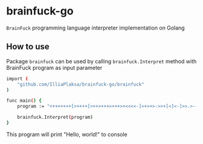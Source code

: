 # brainfuck-go

`BrainFuck` programming language interpreter implementation on Golang

## How to use

Package `brainfuck` can be used by calling `brainfuck.Interpret` method with BrainFuck program as input parameter

```bash
import (
	"github.com/IlliaPlaksa/brainfuck-go/brainfuck"
)

func main() {
	program := "++++++++[>++++[>++>+++>+++>+<<<<-]>+>+>->>+[<]<-]>>.>---.+++++++..+++.>>.<-.<.+++.------.--------.>>+.>++."

	brainfuck.Interpret(program)
}
```

This program will print "Hello, world!" to console

